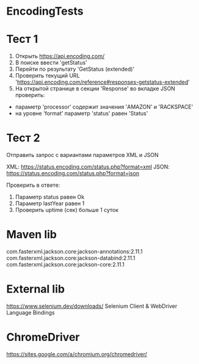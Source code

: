 # EncodingTests
# Тест 1
1. Открыть https://api.encoding.com/
2. В поиске ввести 'getStatus'
3. Перейти по результату 'GetStatus (extended)'
4. Проверить текущий URL 'https://api.encoding.com/reference#responses-getstatus-extended'
5. На открытой странице в секции 'Response' во вкладке JSON проверить:
 - параметр 'processor' содержит значения 'AMAZON' и 'RACKSPACE'
 - на уровне 'format' параметр 'status' равен 'Status'

# Тест 2
Отправить запрос с вариантами параметров XML и JSON

XML: https://status.encoding.com/status.php?format=xml
JSON: https://status.encoding.com/status.php?format=json

Проверить в ответе:
1. Параметр status равен Ok
2. Параметр lastYear равен 1
3. Проверить uptime (сек) больше 1 суток

# Maven lib
com.fasterxml.jackson.core:jackson-annotations:2.11.1
com.fasterxml.jackson.core:jackson-databind:2.11.1
com.fasterxml.jackson.core:jackson-core:2.11.1

# External lib
https://www.selenium.dev/downloads/ Selenium Client & WebDriver Language Bindings

# ChromeDriver
https://sites.google.com/a/chromium.org/chromedriver/ 
